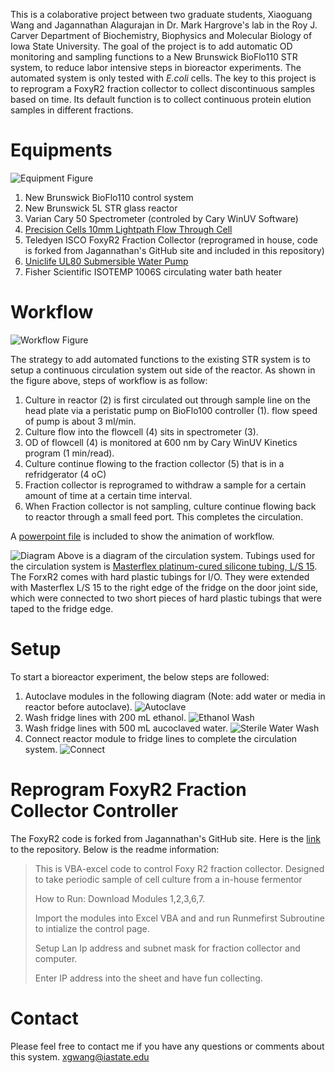 This is a colaborative project between two graduate students, Xiaoguang Wang and Jagannathan Alagurajan in Dr. Mark Hargrove's lab in the Roy J. Carver Department of Biochemistry, Biophysics and Molecular Biology of Iowa State University. The goal of the project is to add automatic OD monitoring and sampling functions to a New Brunswick BioFlo110 STR system, to reduce labor intensive steps in bioreactor experiments. The automated system is only tested with *E.coli* cells. The key to this project is to reprogram a FoxyR2 fraction collector to collect discontinuous samples based on time. Its default function is to collect continuous protein elution samples in different fractions.


# Equipments
![Equipment Figure](https://github.com/wxgisu/Robotic-Stirred-Tank-Reactor-System/blob/master/Equipment%20Figure.png)

1. New Brunswick BioFlo110 control system
2. New Brunswick 5L STR glass reactor
3. Varian Cary 50 Spectrometer (controled by  Cary WinUV Software)
4. [Precision Cells 10mm Lightpath Flow Through Cell](http://www.precisioncells.com/products/Spectrophotometer-Cuvettes/Flow-Through-Cells/17/76/Precision-Cells-Type-58-Macro-Flow-Through-Cell-with-Top-Tubes-Lightpath-10mm)
5. Teledyen ISCO FoxyR2 Fraction Collector (reprogramed in house, code is forked from Jagannathan's GitHub site and included in this repository)
6. [Uniclife UL80 Submersible Water Pump](https://www.amazon.com/Uniclife-Submersible-Aquarium-Powerhead-Hydroponic/dp/B00ZW6OHHY/ref=sr_1_1?ie=UTF8&qid=1491107247&sr=8-1-spons&keywords=fish+pump&psc=1)
7. Fisher Scientific ISOTEMP 1006S circulating water bath heater

# Workflow
![Workflow Figure](https://github.com/wxgisu/Robotic-Stirred-Tank-Reactor-System/blob/master/Workflow%20Figure.png)

The strategy to add automated functions to the existing STR system is to setup a continuous circulation system out side of the reactor. As shown in the figure above, steps of workflow is as follow:
1. Culture in reactor (2) is first circulated out through sample line on the head plate via a peristatic pump on BioFlo100 controller (1). flow speed of pump is about 3 ml/min.
2. Culture flow into the flowcell (4) sits in spectrometer (3).
3. OD of flowcell (4) is monitored at 600 nm by Cary WinUV Kinetics program (1 min/read).
4. Culture continue flowing to the fraction collector (5) that is in a refridgerator (4 oC)
5. Fraction collector is reprogramed to withdraw a sample for a certain amount of time at a certain time interval.
6. When Fraction collector is not sampling, culture continue flowing back to reactor through a small feed port. This completes the circulation.

A [powerpoint file](https://github.com/wxgisu/Robotic-Stirred-Tank-Reactor-System/blob/master/Robotic%20STR%20System%20Workflow%20Animation.pptx) is included to show the animation of workflow. 

![Diagram](https://github.com/wxgisu/Robotic-Stirred-Tank-Reactor-System/blob/master/Diagram.jpeg)
Above is a diagram of the circulation system. Tubings used for the circulation system is [Masterflex platinum-cured silicone tubing, L/S 15](https://www.masterflex.com/i/masterflex-platinum-cured-silicone-tubing-l-s-15-25-ft/9641015). The ForxR2 comes with hard plastic tubings for I/O. They were extended with Masterflex L/S 15 to the right edge of the fridge on the door joint side, which were connected to two short pieces of hard plastic tubings that were taped to the fridge edge.

# Setup
To start a bioreactor experiment, the below steps are followed:
 1. Autoclave modules in the following diagram (Note: add water or media in reactor before autoclave).
 ![Autoclave](https://github.com/wxgisu/Robotic-Stirred-Tank-Reactor-System/blob/master/Autoclave.jpeg)
 2. Wash fridge lines with 200 mL ethanol.
 ![Ethanol Wash](https://github.com/wxgisu/Robotic-Stirred-Tank-Reactor-System/blob/master/Ethanol%20Wash.jpeg)
 3. Wash fridge lines with 500 mL aucoclaved water.
 ![Sterile Water Wash](https://github.com/wxgisu/Robotic-Stirred-Tank-Reactor-System/blob/master/Sterile%20Water%20Wash.jpeg)
 4. Connect reactor module to fridge lines to complete the circulation system.
 ![Connect](https://github.com/wxgisu/Robotic-Stirred-Tank-Reactor-System/blob/master/Connect.jpeg)

# Reprogram FoxyR2 Fraction Collector Controller
The FoxyR2 code is forked from Jagannathan's GitHub site. Here is the [link](https://github.com/PhDPro/FoxyR2-Fraction-Collector-Controller.git) to the repository. Below is the readme information: 

>This is VBA-excel code to control Foxy R2 fraction collector. Designed to take periodic sample of cell culture from a in-house fermentor
>
>How to Run:
>Download Modules 1,2,3,6,7.
>
>Import the modules into Excel VBA and and run Runmefirst Subroutine to intialize the control page.
>
>Setup Lan Ip address and subnet mask for fraction collector and computer. 
>
>Enter IP address into the sheet and have fun collecting. 

# Contact
Please feel free to contact me if you have any questions or comments about this system. xgwang@iastate.edu
